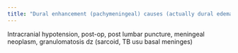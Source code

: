```yaml
---
title: "Dural enhancement (pachymeningeal) causes (actually dural edema)"
---
```

Intracranial hypotension, post-op, post lumbar puncture, meningeal neoplasm, granulomatosis dz (sarcoid, TB usu basal meninges)

